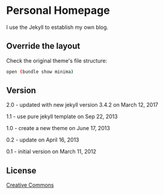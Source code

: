 # Personal Homepage

I use the Jekyll to establish my own blog.

## Override the layout

Check the original theme's file structure: 

~~~bash
open (bundle show minima)
~~~

## Version

2.0 - updated with new jekyll version 3.4.2 on March 12, 2017

1.1 - use pure jekyll template on Sep 22, 2013

1.0 - create a new theme on June 17, 2013

0.2 - update on April 16, 2013

0.1 - initial version on March 11, 2012

## License

[Creative Commons](http://creativecommons.org/licenses/by-nc-sa/3.0/)

